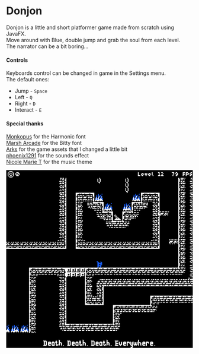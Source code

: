 # Donjon
Donjon is a little and short platformer game made from scratch using JavaFX.  
Move around with Blue, double jump and grab the soul from each level.  
The narrator can be a bit boring...

#### Controls
Keyboards control can be changed in game in the Settings menu.  
The default ones:
- Jump - `Space`
- Left - `Q`
- Right - `D`
- Interact - `E`

#### Special thanks
[Monkopus](https://monkopus.itch.io/harmonic) for the Harmonic font  
[Marsh Arcade](https://masharcade.itch.io/bitty) for the Bitty font  
[Arks](https://arks.itch.io/) for the game assets that I changed a little bit  
[phoenix1291](https://opengameart.org/content/sound-effects-pack-2) for the sounds effect  
[Nicole Marie T](https://opengameart.org/content/spy-16bit-8bit-chiptune-retro-style-song-for-your-games) for the music theme

![Donjon](img/screenshot.png)
